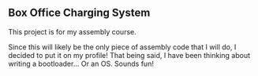 ## Box Office Charging System
This project is for my assembly course.

Since this will likely be the only piece of assembly code that I will do, I decided to put it on my profile! That being said, I have been thinking about writing a bootloader... Or an OS. Sounds fun! 
